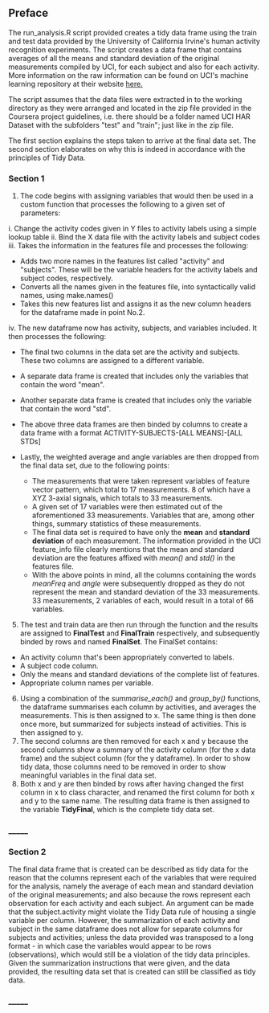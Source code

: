 ## Preface ##

The run_analysis.R script provided creates a tidy data frame using the train and test data provided by the University of California Irvine's human activity recognition experiments. The script creates a data frame that contains averages of all the means and standard deviation of the original measurements compiled by UCI, for each subject and also for each activity. More information on the raw information can be found on UCI's machine learning repository at their website  [here.](http://archive.ics.uci.edu/ml/datasets/Human+Activity+Recognition+Using+Smartphones)

The script assumes that the data files were extracted in to the working directory as they were arranged and located in the zip file provided in the Coursera project guidelines, i.e. there should be a folder named UCI HAR Dataset with the subfolders "test" and "train"; just like in the zip file.

The first section explains the steps taken to arrive at the final data set. The second section elaborates on why this is indeed in accordance with the principles of Tidy Data.

### Section 1 ###

1. The code begins with assigning variables that would then be used in a custom function that processes the following to a given set of parameters:

 i. Change the activity codes given in Y files to activity labels using a simple lookup table
 ii. Bind the X data file with the activity labels and subject codes
 iii. Takes the information in the features file and processes the following:
 
   * Adds two more names in the features list called "activity" and "subjects". These will be the variable headers for the activity labels and subject codes, respectively.
   * Converts all the names given in the features file, into syntactically valid names, using make.names()
   * Takes this new features list and assigns it as the new column headers for the dataframe made in point No.2.
 
 iv. The new dataframe now has activity, subjects, and variables included. It then processes the following:
   
   * The final two columns in the data set are the activity and subjects. These two columns are assigned to a different variable.
   * A separate data frame is created that includes only the variables that contain the word "mean".
   * Another separate data frame is created that includes only the variable that contain the word "std".
   * The above three data frames are then binded by columns to create a data frame with a format ACTIVITY-SUBJECTS-[ALL MEANS]-[ALL STDs]
   * Lastly, the weighted average and angle variables are then dropped from the final data set, due to the following points:
 
     * The measurements that were taken represent variables of feature vector pattern, which total to 17 measurements. 8 of which have a XYZ 3-axial signals, which totals to 33 measurements.
     * A given set of 17 variables were then estimated out of the aforementioned 33 measurements. Variables that are, among other things, summary statistics of these measurements.
     * The final data set is required to have only the **mean** and **standard deviation** of each measurement. The information provided in the UCI feature_info file clearly mentions that the mean and standard deviation are the features affixed with *mean()* and *std()* in the features file.
     * With the above points in mind, all the columns containing the words *meanFreq* and *angle* were subsequently dropped as they do not represent the mean and standard deviation of the 33 measurements. 33 measurements, 2 variables of each, would result in a total of 66 variables.
     
5. The test and train data are then run through the function and the results are assigned to **FinalTest** and **FinalTrain** respectively, and subsequently binded by rows and named **FinalSet**. The FinalSet contains:
  
  * An activity column that's been appropriately converted to labels.
  * A subject code column.
  * Only the means and standard deviations of the complete list of features.
  * Appropriate column names per variable.

6. Using a combination of the *summarise_each()* and *group_by()* functions, the dataframe summarises each column by activities, and averages the measurements. This is then assigned to x. The same thing is then done once more, but summarized for subjects instead of activities. This is then assigned to y.
7. The second columns are then removed for each x and y because the second columns show a summary of the activity column (for the x data frame) and the subject column (for the y dataframe). In order to show tidy data, those columns need to be removed in order to show meaningful variables in the final data set.
8. Both x and y are then binded by rows after having changed the first column in x to class character, and renamed the first column for both x and y to the same name. The resulting data frame is then assigned to the variable **TidyFinal**, which is the complete tidy data set.

### _____ ###

### Section 2 ###

The final data frame that is created can be described as tidy data for the reason that the columns represent each of the variables that were required for the analysis, namely the average of each mean and standard deviation of the original measurements; and also because the rows represent each observation for each activity and each subject. An argument can be made that the subject.activity might violate the Tidy Data rule of housing a single variable per column. However, the summarization of each activity and subject in the same dataframe does not allow for separate columns for subjects and activities; unless the data provided was transposed to a long format - in which case the variables would appear to be rows (observations), which would still be a violation of the tidy data principles. Given the summarization instructions that were given, and the data provided, the resulting data set that is created can still be classified as tidy data.

### _____ ###
